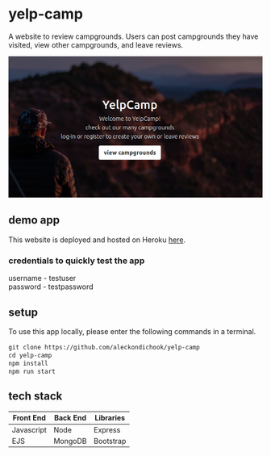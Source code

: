 # yelp-camp

A website to review campgrounds. Users can post campgrounds they have visited, view other campgrounds, and leave reviews.

<img src="public/screenshot.png" width="800" >

## demo app

This website is deployed and hosted on Heroku <a href="https://yelp-camp-portfolio.herokuapp.com">here</a>.

### credentials to quickly test the app

username - testuser<br />
password - testpassword

## setup

To use this app locally, please enter the following commands in a terminal.

```
git clone https://github.com/aleckondichook/yelp-camp
cd yelp-camp
npm install
npm run start
```

## tech stack

<table>
  <thead>
    <tr>
      <th>Front End</th>
      <th>Back End</th>
      <th>Libraries</th>
    </tr>
  </thead>
  <tbody>
    <tr>
      <td>Javascript</td>
      <td>Node</td>
      <td>Express</td>
    </tr>
    <tr>
      <td>EJS</td>
      <td>MongoDB</td>
      <td>Bootstrap</td>
    </tr>
  </tbody>
</table>
